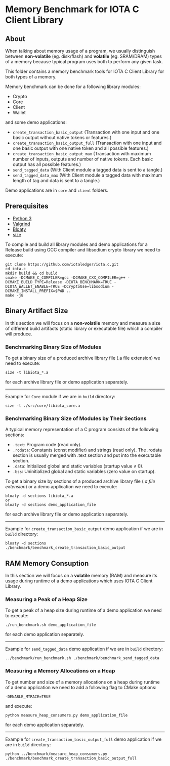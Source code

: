 # Memory Benchmark for IOTA C Client Library

## About

When talking about memory usage of a program, we usually distinguish between **non-volatile** (eg. disk/flash) and
**volatile** (eg. SRAM/DRAM) types of a memory because typical program uses both to perform any given task.

This folder contains a memory benchmark tools for IOTA C Client Library for both types of a memory.

Memory benchmark can be done for a following library modules:
- Crypto
- Core
- Client
- Wallet

and some demo applications:
- `create_transaction_basic_output` (Transaction with one input and one basic output without native tokens or features.)
- `create_transaction_basic_output_full` (Transaction with one input and one basic output with one native token and all possible features.)
- `create_transaction_basic_output_max` (Transaction with maximum number of inputs, outputs and number of native tokens. Each basic output has all possible features.)
- `send_tagged_data` (With Client module a tagged data is sent to a tangle.)
- `send_tagged_data_max` (With Client module a tagged data with maximum length of tag and data is sent to a tangle.)

Demo applications are in `core` and `client` folders.

## Prerequisites

* [Python 3](https://www.python.org)
* [Valgrind](https://valgrind.org)
* [Bloaty](https://github.com/google/bloaty)
* [size](https://man7.org/linux/man-pages/man1/size.1.html)

To compile and build all library modules and demo applications for a Release build using GCC compiler and libsodium crypto library we need to execute:

```shell
git clone https://github.com/iotaledger/iota.c.git
cd iota.c
mkdir build && cd build
cmake -DCMAKE_C_COMPILER=gcc -DCMAKE_CXX_COMPILER=g++ -DCMAKE_BUILD_TYPE=Release -DIOTA_BENCHMARK=TRUE -DIOTA_WALLET_ENABLE=TRUE -DCryptoUse=libsodium -DCMAKE_INSTALL_PREFIX=$PWD ..
make -j8
```

## Binary Artifact Size

In this section we will focus on a **non-volatile** memory and measure a size of different build artifacts (static
library or executable file) which a compiler will produce.

### Benchmarking Binary Size of Modules

To get a binary size of a produced archive library file (.a file extension) we need to execute:
```shell
size -t libiota_*.a
```
for each archive library file or demo application separately.

---

Example for `Core` module if we are in `build` directory:
```shell
size -t ./src/core/libiota_core.a
```

### Benchmarking Binary Size of Modules by Their Sections

A typical memory representation of a C program consists of the following sections:
- `.text`: Program code (read only).
- `.rodata`: Constants (const modifier) and strings (read only). The .rodata section is usually merged with .text section and put into the executable section.
- `.data`: Initialized global and static variables (startup value ≠ 0).
- `.bss`: Uninitialized global and static variables (zero value on startup).

To get a binary size by sections of a produced archive library file (*.a file extension*) or a demo application we need to execute:
```shell
bloaty -d sections libiota_*.a
or
bloaty -d sections demo_application_file
```
for each archive library file or demo application separately.

---

Example for `create_transaction_basic_output` demo application if we are in `build` directory:
```shell
bloaty -d sections ./benchmark/benchmark_create_transaction_basic_output
```

## RAM Memory Consuption

In this section we will focus on a **volatile** memory (RAM) and measure its usage during runtime of a demo
applications which uses IOTA C Client Library.

### Measuring a Peak of a Heap Size

To get a peak of a heap size during runtime of a demo application we need to execute:
```shell
./run_benchmark.sh demo_application_file
```
for each demo application separately.

---

Example for `send_tagged_data` demo application if we are in `build` directory:
```shell
../benchmark/run_benchmark.sh ./benchmark/benchmark_send_tagged_data
```

### Measuring a Memory Allocations on a Heap

To get number and size of a memory allocations on a heap during runtime of a demo application we need to add a following flag to CMake options:
```shell
-DENABLE_MTRACE=TRUE
```
and execute:
```shell
python measure_heap_consumers.py demo_application_file
```
for each demo application separately.

---

Example for `create_transaction_basic_output_full` demo application if we are in `build` directory:
```shell
python ../benchmark/measure_heap_consumers.py ./benchmark/benchmark_create_transaction_basic_output_full
```
